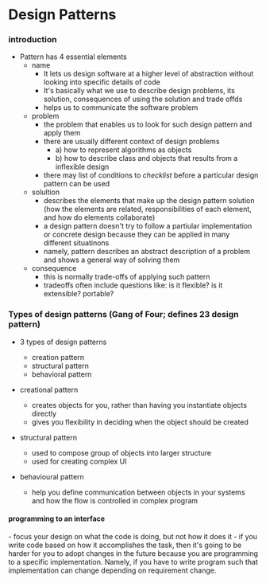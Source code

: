 <h1> Design Patterns </h1>

<h3> introduction </h3>

- Pattern has 4 essential elements
  - name  
    - It lets us design software at a higher level of abstraction without looking into specific details of code
    - It's basically what we use to describe design problems, its solution, consequences of using the solution and trade offds
    - helps us to communicate the software problem
  - problem
    - the problem that enables us to look for such design pattern and apply them 
    - there are usually different context of design problems
        - a) how to represent algorithms as objects
        - b) how to describe class and objects that results from a inflexible design
    - there may list of conditions to  *checklist* before a particular design pattern can be used
  - solultion
    - describes the elements that make up the design pattern solution (how the elements are related, responsibilities of each element,
    and how do elements collaborate)
    - a design pattern doesn't try to follow a partiular implementation or concrete design because
    they can be applied in many different situatinons
    - namely, pattern describes an abstract description of a problem and shows a general way of solving them
  - consequence
    - this is normally trade-offs of applying such pattern
    - tradeoffs often include questions like: is it flexible? is it extensible? portable?
    
<h3> Types of design patterns (Gang of Four; defines 23 design pattern) </h3>

- 3 types of design patterns
  - creation pattern
  - structural pattern
  - behavioral pattern
  
- creational pattern
  - creates objects for you, rather than having you instantiate objects directly
  - gives you flexibility in deciding when the object should be created
- structural pattern
  - used to compose group of objects into larger structure
  - used for creating complex UI
- behavioural pattern
  - help you define communication between objects in your systems and how the flow is controlled in complex program
  
  
<h4> programming to an interface </h4>
- focus your design on what the code is doing, but not how it does it
- if you write code based on how it accomplishes the task, then it's going to be harder for you to adopt changes in the future because
you are programming to a specific implementation. Namely, if you have to write program such that implementation can change depending on
requirement change.
